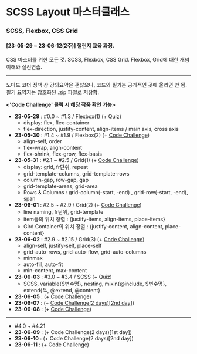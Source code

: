 # SCSS Layout 마스터클래스

### SCSS, Flexbox, CSS Grid

#### [23-05-29 ~ 23-06-12(2주)] 챌린지 교육 과정.

CSS 마스터를 위한 모든 것.
SCSS, Flexbox, CSS Grid.
Flexbox, Grid에 대한 개념이해와 실전연습.

---

노마드 코더 정책 상 강의요약은 괜찮으나, 코드와 필기는 공개적인 곳에 올리면 안 됨.  
필기 요약지는 암호화된 .zip 파일로 저장함.

**<'Code Challenge' 클릭 시 해당 작품 확인 가능>**

- **23-05-29** : #0.0 ~ #1.3 / Flexbox(1) (+ Quiz)
  - display: flex, flex-container
  - flex-direction, justify-content, align-items / main axis, cross axis
- **23-05-30** : #1.4 ~ #1.9 / Flexbox(2) (+ <a href="https://css-master-2nd-day.dition0221.repl.co/">Code Challenge</a>)
  - align-self, order
  - flex-wrap, align-content
  - flex-shrink, flex-grow, flex-basis
- **23-05-31** : #2.1 ~ #2.5 / Grid(1) (+ <a href="https://css-master-3rd-day.dition0221.repl.co/">Code Challenge</a>)
  - display: grid, fr단위, repeat
  - grid-template-columns, grid-template-rows
  - column-gap, row-gap, gap
  - grid-template-areas, grid-area
  - Rows & Columns : grid-column(-start, -end) , grid-row(-start, -end), span
- **23-06-01** : #2.5 ~ #2.9 / Grid(2) (+ <a href="https://css-master-4th-day.dition0221.repl.co/">Code Challenge</a>)
  - line naming, fr단위, grid-template
  - item들의 위치 정렬 : {justify-items, align-items, place-items}
  - Gird Container의 위치 정렬 : {justify-content, align-content, place-content}
- **23-06-02** : #2.9 ~ #2.15 / Grid(3) (+ <a href="https://css-master-5th-day.dition0221.repl.co/">Code Challenge</a>)
  - align-self, justify-self, place-self
  - grid-auto-rows, grid-auto-flow, grid-auto-columns
  - minmax
  - auto-fill, auto-fit
  - min-content, max-content
- **23-06-03** : #3.0 ~ #3.4 / SCSS (+ Quiz)
  - SCSS, variable{\$변수명}, nesting, mixin{@include, $변수명}, extend{%, @extend, @content}
- **23-06-05** : (+ <a href="https://css-master-8th-day.dition0221.repl.co/">Code Challenge</a>)
- **23-06-07** : (+ <a href="https://css-master-9th-day.dition0221.repl.co/">Code Challenge(2 days)[2nd day]</a>)
- **23-06-08** : (+ <a href="https://css-master-10th-day.dition0221.repl.co/">Code Challenge</a>)

---

- #4.0 ~ #4.21
- **23-06-09** : (+ Code Challenge(2 days)[1st day])
- **23-06-10** : (+ Code Challenge(2 days)[2nd day])
- **23-06-11** : (+ Code Challenge)
